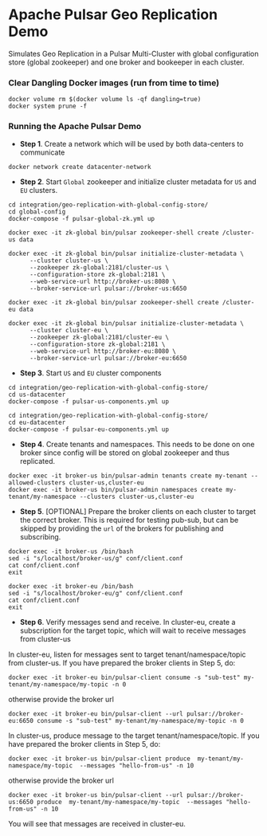 # Apache Pulsar Geo Replication Demo
Simulates Geo Replication in a Pulsar Multi-Cluster with global configuration store (global zookeeper) and one broker and bookeeper in each cluster.

### Clear Dangling Docker images (run from time to time)
```
docker volume rm $(docker volume ls -qf dangling=true)
docker system prune -f
```

### Running the Apache Pulsar Demo

- **Step 1**. Create a network which will be used by both data-centers to communicate

```
docker network create datacenter-network
```

- **Step 2**. Start `Global` zookeeper and initialize cluster metadata for `US` and `EU` clusters.
```
cd integration/geo-replication-with-global-config-store/
cd global-config
docker-compose -f pulsar-global-zk.yml up
```

```
docker exec -it zk-global bin/pulsar zookeeper-shell create /cluster-us data

docker exec -it zk-global bin/pulsar initialize-cluster-metadata \
      --cluster cluster-us \
      --zookeeper zk-global:2181/cluster-us \
      --configuration-store zk-global:2181 \
      --web-service-url http://broker-us:8080 \
      --broker-service-url pulsar://broker-us:6650
```

```
docker exec -it zk-global bin/pulsar zookeeper-shell create /cluster-eu data

docker exec -it zk-global bin/pulsar initialize-cluster-metadata \
      --cluster cluster-eu \
      --zookeeper zk-global:2181/cluster-eu \
      --configuration-store zk-global:2181 \
      --web-service-url http://broker-eu:8080 \
      --broker-service-url pulsar://broker-eu:6650
```

- **Step 3**. Start `US` and `EU` cluster components

```
cd integration/geo-replication-with-global-config-store/
cd us-datacenter
docker-compose -f pulsar-us-components.yml up
```

```
cd integration/geo-replication-with-global-config-store/
cd eu-datacenter
docker-compose -f pulsar-eu-components.yml up
```
  
- **Step 4**. Create tenants and namespaces. This needs to be done on one broker since config will be stored on global zookeeper and thus replicated.

```
docker exec -it broker-us bin/pulsar-admin tenants create my-tenant --allowed-clusters cluster-us,cluster-eu
docker exec -it broker-us bin/pulsar-admin namespaces create my-tenant/my-namespace --clusters cluster-us,cluster-eu
```

- **Step 5**. [OPTIONAL] Prepare the broker clients on each cluster to target the correct broker. This is required for testing pub-sub, but can be 
skipped by providing the `url` of the brokers for publishing and subscribing.

```
docker exec -it broker-us /bin/bash
sed -i "s/localhost/broker-us/g" conf/client.conf
cat conf/client.conf
exit
```

```
docker exec -it broker-eu /bin/bash
sed -i "s/localhost/broker-eu/g" conf/client.conf
cat conf/client.conf
exit
```

- **Step 6**. Verify messages send and receive. In cluster-eu, create a subscription for the target topic, which will wait to receive messages from cluster-us

In cluster-eu, listen for messages sent to target tenant/namespace/topic from cluster-us. If you have prepared the broker clients in Step 5, do:
```
docker exec -it broker-eu bin/pulsar-client consume -s "sub-test" my-tenant/my-namespace/my-topic -n 0
```

otherwise provide the broker url

```
docker exec -it broker-eu bin/pulsar-client --url pulsar://broker-eu:6650 consume -s "sub-test" my-tenant/my-namespace/my-topic -n 0
```


In cluster-us, produce message to the target tenant/namespace/topic. If you have prepared the broker clients in Step 5, do:
```
docker exec -it broker-us bin/pulsar-client produce  my-tenant/my-namespace/my-topic  --messages "hello-from-us" -n 10
```

otherwise provide the broker url

```
docker exec -it broker-us bin/pulsar-client --url pulsar://broker-us:6650 produce  my-tenant/my-namespace/my-topic  --messages "hello-from-us" -n 10
```

You will see that messages are received in cluster-eu.

